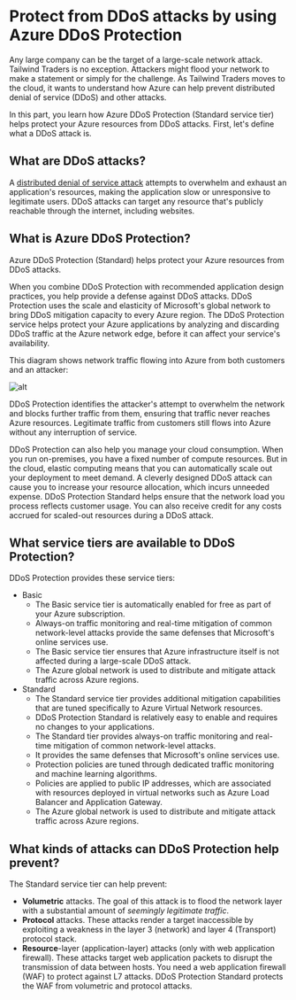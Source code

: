 # Protect from DDoS attacks by using Azure DDoS Protection

Any large company can be the target of a large-scale network attack. Tailwind Traders is no exception. Attackers might flood your network to make a statement or simply for the challenge. As Tailwind Traders moves to the cloud, it wants to understand how Azure can help prevent distributed denial of service (DDoS) and other attacks.

In this part, you learn how Azure DDoS Protection (Standard service tier) helps protect your Azure resources from DDoS attacks. First, let's define what a DDoS attack is.

## What are DDoS attacks?

A [distributed denial of service attack](https://azure.microsoft.com/services/ddos-protection) attempts to overwhelm and exhaust an application's resources, making the application slow or unresponsive to legitimate users. DDoS attacks can target any resource that's publicly reachable through the internet, including websites.

## What is Azure DDoS Protection?

Azure DDoS Protection (Standard) helps protect your Azure resources from DDoS attacks.

When you combine DDoS Protection with recommended application design practices, you help provide a defense against DDoS attacks. DDoS Protection uses the scale and elasticity of Microsoft's global network to bring DDoS mitigation capacity to every Azure region. The DDoS Protection service helps protect your Azure applications by analyzing and discarding DDoS traffic at the Azure network edge, before it can affect your service's availability.

This diagram shows network traffic flowing into Azure from both customers and an attacker:

![alt](https://docs.microsoft.com/en-us/learn/azure-fundamentals/secure-network-connectivity-azure/media/4-distributed-denial-service.png)

DDoS Protection identifies the attacker's attempt to overwhelm the network and blocks further traffic from them, ensuring that traffic never reaches Azure resources. Legitimate traffic from customers still flows into Azure without any interruption of service.

DDoS Protection can also help you manage your cloud consumption. When you run on-premises, you have a fixed number of compute resources. But in the cloud, elastic computing means that you can automatically scale out your deployment to meet demand. A cleverly designed DDoS attack can cause you to increase your resource allocation, which incurs unneeded expense. DDoS Protection Standard helps ensure that the network load you process reflects customer usage. You can also receive credit for any costs accrued for scaled-out resources during a DDoS attack.

## What service tiers are available to DDoS Protection?

DDoS Protection provides these service tiers:

- Basic
  - The Basic service tier is automatically enabled for free as part of your Azure subscription.
  - Always-on traffic monitoring and real-time mitigation of common network-level attacks provide the same defenses that Microsoft's online services use.
  - The Basic service tier ensures that Azure infrastructure itself is not affected during a large-scale DDoS attack.
  - The Azure global network is used to distribute and mitigate attack traffic across Azure regions.
- Standard
  - The Standard service tier provides additional mitigation capabilities that are tuned specifically to Azure Virtual Network resources.
  - DDoS Protection Standard is relatively easy to enable and requires no changes to your applications.
  - The Standard tier provides always-on traffic monitoring and real-time mitigation of common network-level attacks.
  - It provides the same defenses that Microsoft's online services use.
  - Protection policies are tuned through dedicated traffic monitoring and machine learning algorithms.
  - Policies are applied to public IP addresses, which are associated with resources deployed in virtual networks such as Azure Load Balancer and Application Gateway.
  - The Azure global network is used to distribute and mitigate attack traffic across Azure regions.

## What kinds of attacks can DDoS Protection help prevent?

The Standard service tier can help prevent:

- **Volumetric** attacks. The goal of this attack is to flood the network layer with a substantial amount of *seemingly legitimate traffic*.
- **Protocol** attacks. These attacks render a target inaccessible by exploiting a weakness in the layer 3 (network) and layer 4 (Transport) protocol stack.
- **Resource**-layer (application-layer) attacks (only with web application firewall). These attacks target web application packets to disrupt the transmission of data between hosts. You need a web application firewall (WAF) to protect against L7 attacks. DDoS Protection Standard protects the WAF from volumetric and protocol attacks.